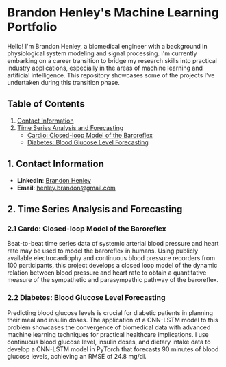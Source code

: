 # Brandon Henley's Machine Learning Portfolio

Hello! I'm Brandon Henley, a biomedical engineer with a background in physiological system modeling and signal processing. I'm currently embarking on a career transition to bridge my research skills into practical industry applications, especially in the areas of machine learning and artificial intelligence. This repository showcases some of the projects I've undertaken during this transition phase.

## Table of Contents
1. [Contact Information](#contact-information)
2. [Time Series Analysis and Forecasting](#time-series-analysis-and-forecasting)
   - [Cardio: Closed-loop Model of the Baroreflex](#cardio-closed-loop-model-of-the-baroreflex)
   - [Diabetes: Blood Glucose Level Forecasting](#diabetes-blood-glucose-level-forecasting)

## 1. Contact Information
- **LinkedIn**: [Brandon Henley](https://www.linkedin.com/in/bchenley/)
- **Email**: [henley.brandon@gmail.com](henley.brandon@gmail.com)

## 2. Time Series Analysis and Forecasting

### 2.1 Cardo: Closed-loop Model of the Baroreflex
Beat-to-beat time series data of systemic arterial blood pressure and heart rate may be used to model the baroreflex in humans. Using publicly available electrocardiophy and continuous blood pressure recorders from 100 participants, this project develops a closed loop model of the dynamic relation between blood pressure and heart rate to obtain a quantitative measure of the sympathetic and parasympathic pathway of the baroreflex.

### 2.2 Diabetes: Blood Glucose Level Forecasting
Predicting blood glucose levels is crucial for diabetic patients in planning their meal and insulin doses. The application of a CNN-LSTM model to this problem showcases the convergence of biomedical data with advanced machine learning techniques for practical healthcare implications. I use continuous blood glucose level, insulin doses, and dietary intake data to develop a CNN-LSTM model in PyTorch that forecasts 90 minutes of blood glucose levels, achieving an RMSE of 24.8 mg/dl.



